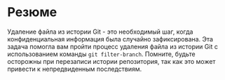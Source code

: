 # Резюме

Удаление файла из истории Git - это необходимый шаг, когда конфиденциальная информация была случайно зафиксирована. Эта задача помогла вам пройти процесс удаления файла из истории Git с использованием команды `git filter-branch`. Помните, будьте осторожны при перезаписи истории репозитория, так как это может привести к непредвиденным последствиям.
